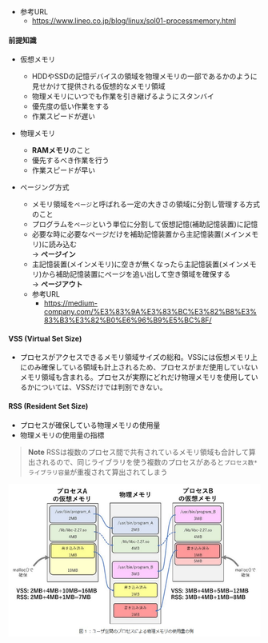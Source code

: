 - 参考URL
  - https://www.lineo.co.jp/blog/linux/sol01-processmemory.html

#### 前提知識
- 仮想メモリ
  - HDDやSSDの記憶デバイスの領域を物理メモリの一部であるかのように見せかけて提供される仮想的なメモリ領域
  - 物理メモリにいつでも作業を引き継げるようにスタンバイ
  - 優先度の低い作業をする
  - 作業スピードが遅い
- 物理メモリ
  - **RAMメモリ**のこと
  - 優先するべき作業を行う
  - 作業スピードが早い  

- ページング方式
  - メモリ領域を`ページ`と呼ばれる一定の大きさの領域に分割し管理する方式のこと
  - プログラムを`ページ`という単位に分割して仮想記憶(補助記憶装置)に記憶
  - 必要な時に必要なページだけを補助記憶装置から主記憶装置(メインメモリ)に読み込む  
    → __ページイン__  
  - 主記憶装置(メインメモリ)に空きが無くなったら主記憶装置(メインメモリ)から補助記憶装置にページを追い出して空き領域を確保する  
    → __ページアウト__
  - 参考URL
    - https://medium-company.com/%E3%83%9A%E3%83%BC%E3%82%B8%E3%83%B3%E3%82%B0%E6%96%B9%E5%BC%8F/

#### VSS (Virtual Set Size)
- プロセスがアクセスできるメモリ領域サイズの総和。VSSには仮想メモリ上にのみ確保している領域も計上されるため、プロセスがまだ使用していないメモリ領域も含まれる。プロセスが実際にどれだけ物理メモリを使用しているかについては、VSSだけでは判別できない。  

#### RSS (Resident Set Size)
- プロセスが確保している物理メモリの使用量
- 物理メモリの使用量の指標
> **Note**
> RSSは複数のプロセス間で共有されているメモリ領域も合計して算出されるので、同じライブラリを使う複数のプロセスがあると`プロセス数*ライブラリ容量`が重複されて算出されてしまう

![RSS](https://github.com/nutslove/Knowledges/blob/main/Linux/image/RSS.jpg)  